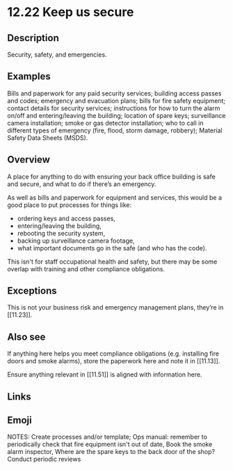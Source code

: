 # 12.22 Keep us secure

## Description

Security, safety, and emergencies.

## Examples

Bills and paperwork for any paid security services; building access passes and codes; emergency and evacuation plans; bills for fire safety equipment; contact details for security services; instructions for how to turn the alarm on/off and entering/leaving the building; location of spare keys; surveillance camera installation; smoke or gas detector installation; who to call in different types of emergency (fire, flood, storm damage, robbery); Material Safety Data Sheets (MSDS).

## Overview

A place for anything to do with ensuring your back office building is safe and secure, and what to do if there’s an emergency.

As well as bills and paperwork for equipment and services, this would be a good place to put processes for things like:

- ordering keys and access passes,
- entering/leaving the building,
- rebooting the security system,
- backing up surveillance camera footage,
- what important documents go in the safe (and who has the code).

This isn't for staff occupational health and safety, but there may be some overlap with training and other compliance obligations.

## Exceptions

This is not your business risk and emergency management plans, they’re in [[11.23]].

## Also see

If anything here helps you meet compliance obligations (e.g. installing fire doors and smoke alarms), store the paperwork here and note it in [[11.13]].

Ensure anything relevant in [[11.51]] is aligned with information here.


## Links

## Emoji

NOTES:
Create processes and/or template;
Ops manual: remember to periodically check that fire equipment isn't out of date, Book the smoke alarm inspector, Where are the spare keys to the back door of the shop? Conduct periodic reviews
